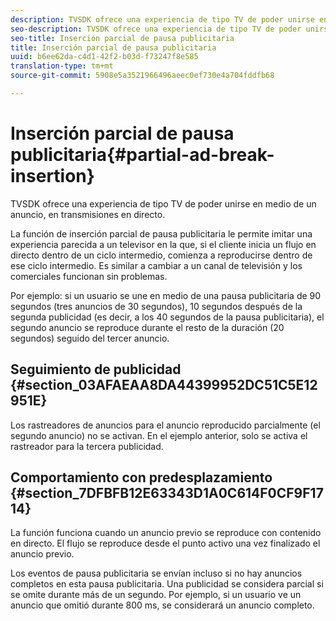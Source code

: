 ```yaml
---
description: TVSDK ofrece una experiencia de tipo TV de poder unirse en medio de un anuncio, en transmisiones en directo.
seo-description: TVSDK ofrece una experiencia de tipo TV de poder unirse en medio de un anuncio, en transmisiones en directo.
seo-title: Inserción parcial de pausa publicitaria
title: Inserción parcial de pausa publicitaria
uuid: b6ee62da-c4d1-42f2-b03d-f73247f8e585
translation-type: tm+mt
source-git-commit: 5908e5a3521966496aeec0ef730e4a704fddfb68

---
```



# Inserción parcial de pausa publicitaria{#partial-ad-break-insertion}

TVSDK ofrece una experiencia de tipo TV de poder unirse en medio de un anuncio, en transmisiones en directo.

La función de inserción parcial de pausa publicitaria le permite imitar una experiencia parecida a un televisor en la que, si el cliente inicia un flujo en directo dentro de un ciclo intermedio, comienza a reproducirse dentro de ese ciclo intermedio. Es similar a cambiar a un canal de televisión y los comerciales funcionan sin problemas.

Por ejemplo: si un usuario se une en medio de una pausa publicitaria de 90 segundos (tres anuncios de 30 segundos), 10 segundos después de la segunda publicidad (es decir, a los 40 segundos de la pausa publicitaria), el segundo anuncio se reproduce durante el resto de la duración (20 segundos) seguido del tercer anuncio.

## Seguimiento de publicidad {#section_03AFAEAA8DA44399952DC51C5E12951E}

Los rastreadores de anuncios para el anuncio reproducido parcialmente (el segundo anuncio) no se activan. En el ejemplo anterior, solo se activa el rastreador para la tercera publicidad.

## Comportamiento con predesplazamiento {#section_7DFBFB12E63343D1A0C614F0CF9F1714}

La función funciona cuando un anuncio previo se reproduce con contenido en directo. El flujo se reproduce desde el punto activo una vez finalizado el anuncio previo.

Los eventos de pausa publicitaria se envían incluso si no hay anuncios completos en esta pausa publicitaria. Una publicidad se considera parcial si se omite durante más de un segundo. Por ejemplo, si un usuario ve un anuncio que omitió durante 800 ms, se considerará un anuncio completo.
